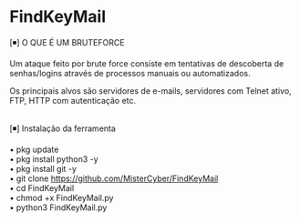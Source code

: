 # FindKeyMail


[◾] O QUE É UM BRUTEFORCE<br>

Um ataque feito por brute force consiste em tentativas de descoberta de senhas/logins através de processos manuais ou automatizados. 

Os principais alvos são servidores de e-mails, servidores com Telnet ativo, FTP, HTTP com autenticação etc.<br><br>



[◾] Instalação da ferramenta<br>

• pkg update<br>
• pkg install python3 -y<br>
• pkg install git -y<br>
• git clone https://github.com/MisterCyber/FindKeyMail<br>
• cd FindKeyMail<br>
• chmod +x FindKeyMail.py<br>
• python3 FindKeyMail.py<br>

 

